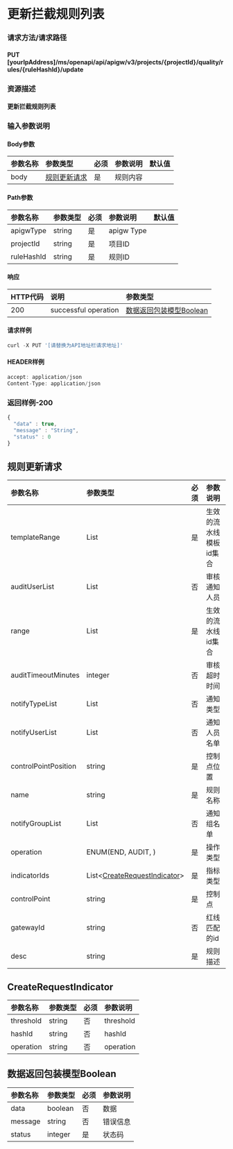 # 更新拦截规则列表

### 请求方法/请求路径

#### PUT  [yourIpAddress]/ms/openapi/api/apigw/v3/projects/{projectId}/quality/rules/{ruleHashId}/update

### 资源描述

#### 更新拦截规则列表

### 输入参数说明

#### Body参数

| 参数名称 | 参数类型 | 必须 | 参数说明 | 默认值 |
| :--- | :--- | :--- | :--- | :--- |
| body | [规则更新请求]() | 是 | 规则内容 |  |

#### Path参数

| 参数名称 | 参数类型 | 必须 | 参数说明 | 默认值 |
| :--- | :--- | :--- | :--- | :--- |
| apigwType | string | 是 | apigw Type |  |
| projectId | string | 是 | 项目ID |  |
| ruleHashId | string | 是 | 规则ID |  |

#### 响应

| HTTP代码 | 说明 | 参数类型 |
| :--- | :--- | :--- |
| 200 | successful operation | [数据返回包装模型Boolean]() |

#### 请求样例

```javascript
curl -X PUT '[请替换为API地址栏请求地址]'
```

#### HEADER样例

```javascript
accept: application/json
Content-Type: application/json
```

### 返回样例-200

```javascript
{
  "data" : true,
  "message" : "String",
  "status" : 0
}
```

## 规则更新请求

| 参数名称 | 参数类型 | 必须 | 参数说明 |
| :--- | :--- | :--- | :--- |
| templateRange | List | 是 | 生效的流水线模板id集合 |
| auditUserList | List | 否 | 审核通知人员 |
| range | List | 是 | 生效的流水线id集合 |
| auditTimeoutMinutes | integer | 否 | 审核超时时间 |
| notifyTypeList | List | 否 | 通知类型 |
| notifyUserList | List | 否 | 通知人员名单 |
| controlPointPosition | string | 是 | 控制点位置 |
| name | string | 是 | 规则名称 |
| notifyGroupList | List | 否 | 通知组名单 |
| operation | ENUM\(END, AUDIT, \) | 是 | 操作类型 |
| indicatorIds | List&lt;[CreateRequestIndicator]()&gt; | 是 | 指标类型 |
| controlPoint | string | 是 | 控制点 |
| gatewayId | string | 否 | 红线匹配的id |
| desc | string | 是 | 规则描述 |

## CreateRequestIndicator

| 参数名称 | 参数类型 | 必须 | 参数说明 |
| :--- | :--- | :--- | :--- |
| threshold | string | 否 | threshold |
| hashId | string | 否 | hashId |
| operation | string | 否 | operation |

## 数据返回包装模型Boolean

| 参数名称 | 参数类型 | 必须 | 参数说明 |
| :--- | :--- | :--- | :--- |
| data | boolean | 否 | 数据 |
| message | string | 否 | 错误信息 |
| status | integer | 是 | 状态码 |

